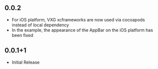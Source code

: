## 0.0.2

* For iOS platform, VXG xcframeworks are now used via cocoapods instead of local dependency
* In the example, the appearance of the AppBar on the iOS platform has been fixed

## 0.0.1+1

* Initial Release
